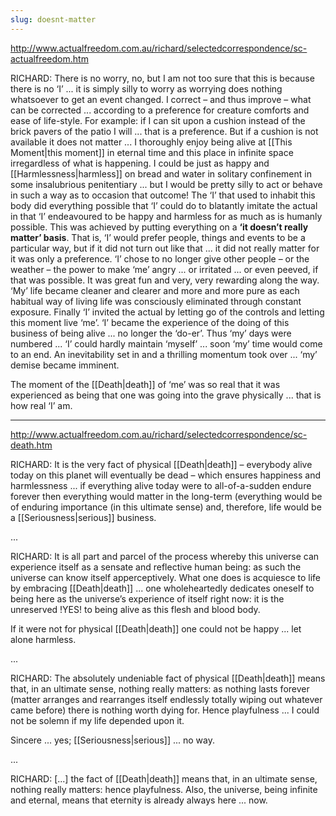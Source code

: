 ```yaml
---
slug: doesnt-matter
---
```


http://www.actualfreedom.com.au/richard/selectedcorrespondence/sc-actualfreedom.htm

RICHARD: There is no worry, no, but I am not too sure that this is because there is no ‘I’ ... it is simply silly to worry as worrying does nothing whatsoever to get an event changed. I correct – and thus improve – what can be corrected ... according to a preference for creature comforts and ease of life-style. For example: if I can sit upon a cushion instead of the brick pavers of the patio I will ... that is a preference. But if a cushion is not available it does not matter ... I thoroughly enjoy being alive at [[This Moment|this moment]] in eternal time and this place in infinite space irregardless of what is happening. I could be just as happy and [[Harmlessness|harmless]] on bread and water in solitary confinement in some insalubrious penitentiary ... but I would be pretty silly to act or behave in such a way as to occasion that outcome! The ‘I’ that used to inhabit this body did everything possible that ‘I’ could do to blatantly imitate the actual in that ‘I’ endeavoured to be happy and harmless for as much as is humanly possible. This was achieved by putting everything on a **‘it doesn’t really matter’ basis**. That is, ‘I’ would prefer people, things and events to be a particular way, but if it did not turn out like that ... it did not really matter for it was only a preference. ‘I’ chose to no longer give other people – or the weather – the power to make ‘me’ angry ... or irritated ... or even peeved, if that was possible. It was great fun and very, very rewarding along the way. ‘My’ life became cleaner and clearer and more and more pure as each habitual way of living life was consciously eliminated through constant exposure. Finally ‘I’ invited the actual by letting go of the controls and letting this moment live ‘me’. ‘I’ became the experience of the doing of this business of being alive ... no longer the ‘do-er’. Thus ‘my’ days were numbered ... ‘I’ could hardly maintain ‘myself’ ... soon ‘my’ time would come to an end. An inevitability set in and a thrilling momentum took over ... ‘my’ demise became imminent.

The moment of the [[Death|death]] of ‘me’ was so real that it was experienced as being that one was going into the grave physically ... that is how real ‘I’ am.

---

http://www.actualfreedom.com.au/richard/selectedcorrespondence/sc-death.htm

RICHARD: It is the very fact of physical [[Death|death]] – everybody alive today on this planet will eventually be dead – which ensures happiness and harmlessness ... if everything alive today were to all-of-a-sudden endure forever then everything would matter in the long-term (everything would be of enduring importance (in this ultimate sense) and, therefore, life would be a [[Seriousness|serious]] business.

...

RICHARD: It is all part and parcel of the process whereby this universe can experience itself as a sensate and reflective human being: as such the universe can know itself apperceptively. What one does is acquiesce to life by embracing [[Death|death]] ... one wholeheartedly dedicates oneself to being here as the universe’s experience of itself right now: it is the unreserved !YES! to being alive as this flesh and blood body.

If it were not for physical [[Death|death]] one could not be happy ... let alone harmless.

...

RICHARD: The absolutely undeniable fact of physical [[Death|death]] means that, in an ultimate sense, nothing really matters: as nothing lasts forever (matter arranges and rearranges itself endlessly totally wiping out whatever came before) there is nothing worth dying for. Hence playfulness ... I could not be solemn if my life depended upon it.

Sincere ... yes; [[Seriousness|serious]] ... no way.

...

RICHARD: [...] the fact of [[Death|death]] means that, in an ultimate sense, nothing really matters: hence playfulness. Also, the universe, being infinite and eternal, means that eternity is already always here ... now.
